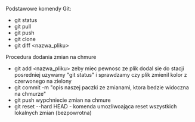 Podstawowe komendy Git:

- git status
- git pull
- git push
- git clone <adres do repozytorium>
- git diff <nazwa_pliku>

Procedura dodania zmian na chmure
- git add <nazwa_pliku> zeby miec pewnosc ze plik dodal sie do stacji posredniej uzywamy "git status" i sprawdzamy czy plik zmienil kolor z czerwonego na zielony
- git commit -m "opis naszej paczki ze zmianami, ktora bedzie widoczna na chmurze"
- git push wypchniecie zmian na chmure
- git reset --hard HEAD - komenda umozliwoająca reset wszystkich lokalnych zmian (bezpowrotna)